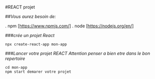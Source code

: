 #REACT projet


##_Vous aurez besoin de:_


. npm  [https://www.npmjs.com/] 
. node [https://nodejs.org/en/]


###_crée un projet React_

    npx create-react-app mon-app

###_Lancer votre projet REACT Attention penser a bien etre dans le bon repertoire_
    
    cd mon-app 
    npm start demarer votre projet